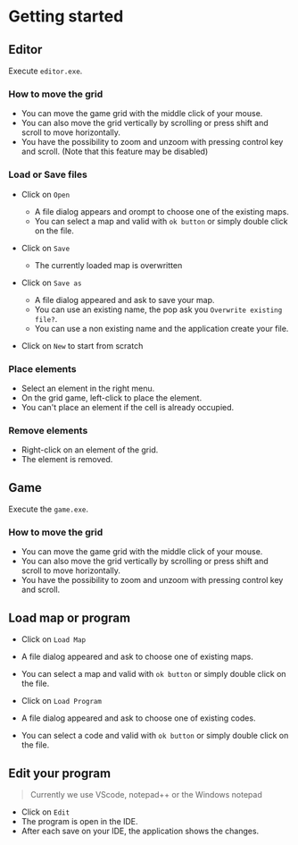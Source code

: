 # Getting started
## Editor
Execute `editor.exe`.  

### How to move the grid
- You can move the game grid with the middle click of your mouse.  
- You can also move the grid vertically by scrolling or press shift and scroll to move horizontally.  
- You have the possibility to zoom and unzoom with pressing control key and scroll. (Note that this feature may be disabled)

### Load or Save files
- Click on `Open`
    - A file dialog appears and orompt to choose one of the existing maps.
    - You can select a map and valid with `ok button` or simply double click on the file.
  
- Click on `Save`
    - The currently loaded map is overwritten

- Click on `Save as`
    - A file dialog appeared and ask to save your map.
    - You can use an existing name, the pop ask you `Overwrite existing file?`.
    - You can use a non existing name and the application create your file.

- Click on `New` to start from scratch

### Place elements
- Select an element in the right menu.
- On the grid game, left-click to place the element.
- You can't place an element if the cell is already occupied.

### Remove elements
- Right-click on an element of the grid.
- The element is removed.

## Game
Execute the `game.exe`.  

### How to move the grid
- You can move the game grid with the middle click of your mouse.  
- You can also move the grid vertically by scrolling or press shift and scroll to move horizontally.  
- You have the possibility to zoom and unzoom with pressing control key and scroll.

## Load map or program
- Click on `Load Map`
- A file dialog appeared and ask to choose one of existing maps.
- You can select a map and valid with `ok button` or simply double click on the file.
  
- Click on `Load Program`
- A file dialog appeared and ask to choose one of existing codes.
- You can select a code and valid with `ok button` or simply double click on the file.

## Edit your program
> Currently we use VScode, notepad++ or the Windows notepad
- Click on `Edit`
- The program is open in the IDE.
- After each save on your IDE, the application shows the changes.